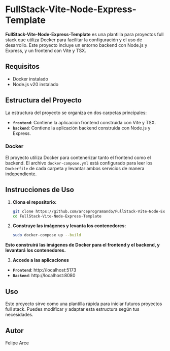 # FullStack-Vite-Node-Express-Template

**FullStack-Vite-Node-Express-Template** es una plantilla para proyectos full stack que utiliza Docker para facilitar la configuración y el uso de desarrollo. 
Este proyecto incluye un entorno backend con Node.js y Express, y un frontend con Vite y TSX.

## Requisitos

- Docker instalado
- Node.js v20 instalado

## Estructura del Proyecto

La estructura del proyecto se organiza en dos carpetas principales:

- **`frontend`**: Contiene la aplicación frontend construida con Vite y TSX.
- **`backend`**: Contiene la aplicación backend construida con Node.js y Express.

### Docker

El proyecto utiliza Docker para contenerizar tanto el frontend como el backend. El archivo `docker-compose.yml` está configurado para leer los `Dockerfile` de cada carpeta y levantar ambos servicios de manera independiente.

## Instrucciones de Uso

1. **Clona el repositorio:**

   ```bash
   git clone https://github.com/arceprogramando/FullStack-Vite-Node-Express-Template
   cd FullStack-Vite-Node-Express-Template
   ```
2. **Construye las imágenes y levanta los contenedores:**
    ```bash
    sudo docker-compose up --build
    ```
 **Esto construirá las imágenes de Docker para el frontend y el backend, y levantará los contenedores.**

3. **Accede a las aplicaciones**

- **`Frontend`**: http://localhost:5173
- **`Backend`**: http://localhost:8080

## Uso
Este proyecto sirve como una plantilla rápida para iniciar futuros proyectos full stack. Puedes modificar y adaptar esta estructura según tus necesidades.

## Autor
Felipe Arce
